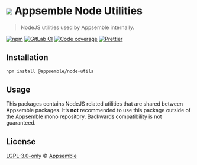 # ![](https://gitlab.com/appsemble/appsemble/-/raw/0.20.34/config/assets/logo.svg) Appsemble Node Utilities

> NodeJS utilities used by Appsemble internally.

[![npm](https://img.shields.io/npm/v/@appsemble/node-utils)](https://www.npmjs.com/package/@appsemble/node-utils)
[![GitLab CI](https://gitlab.com/appsemble/appsemble/badges/0.20.34/pipeline.svg)](https://gitlab.com/appsemble/appsemble/-/releases/0.20.34)
[![Code coverage](https://codecov.io/gl/appsemble/appsemble/branch/0.20.34/graph/badge.svg)](https://codecov.io/gl/appsemble/appsemble)
[![Prettier](https://img.shields.io/badge/code_style-prettier-ff69b4.svg)](https://prettier.io)

## Installation

```sh
npm install @appsemble/node-utils
```

## Usage

This packages contains NodeJS related utilities that are shared between Appsemble packages. It’s
**not** recommended to use this package outside of the Appsemble mono repository. Backwards
compatibility is not guaranteed.

## License

[LGPL-3.0-only](https://gitlab.com/appsemble/appsemble/-/blob/0.20.34/LICENSE.md) ©
[Appsemble](https://appsemble.com)
